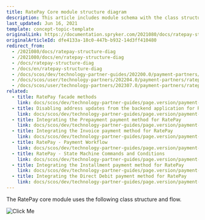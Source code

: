 ```yaml
---
title: RatePay Core module structure diagram
description: This article includes module schema with the class structure and flow.
last_updated: Jun 16, 2021
template: concept-topic-template
originalLink: https://documentation.spryker.com/2021080/docs/ratepay-structure-diag
originalArticleId: dfe4133a-18c0-447b-b932-14d3ff410480
redirect_from:
  - /2021080/docs/ratepay-structure-diag
  - /2021080/docs/en/ratepay-structure-diag
  - /docs/ratepay-structure-diag
  - /docs/en/ratepay-structure-diag
  - /docs/scos/dev/technology-partner-guides/202200.0/payment-partners/ratepay/ratepay-core-module-structure-diagram.html
  - /docs/scos/user/technology-partners/202204.0/payment-partners/ratepay/ratepay-core-module-structure-diagram.html
  - /docs/scos/user/technology-partners/202307.0/payment-partners/ratepay/ratepay-core-module-structure-diagram.html
related:
  - title: RatePay facade methods
    link: docs/scos/dev/technology-partner-guides/page.version/payment-partners/ratepay/ratepay-facade-methods.html
  - title: Disabling address updates from the backend application for RatePay
    link: docs/scos/dev/technology-partner-guides/page.version/payment-partners/ratepay/disabling-address-updates-from-the-backend-application-for-ratepay.html
  - title: Integrating the Prepayment payment method for RatePay
    link: docs/scos/dev/technology-partner-guides/page.version/payment-partners/ratepay/integrating-payment-methods-for-ratepay//integrating-the-prepayment-payment-method-for-ratepay.html
  - title: Integrating the Invoice payment method for RatePay
    link: docs/scos/dev/technology-partner-guides/page.version/payment-partners/ratepay/integrating-payment-methods-for-ratepay//integrating-the-invoice-payment-method-for-ratepay.html
  - title: RatePay - Payment Workflow
    link: docs/scos/dev/technology-partner-guides/page.version/payment-partners/ratepay/ratepay-payment-workflow.html
  - title: RatePay - State Machine Commands and Conditions
    link: docs/scos/dev/technology-partner-guides/page.version/payment-partners/ratepay/ratepay-state-machine-commands-and-conditions.html
  - title: Integrating the Installment payment method for RatePay
    link: docs/scos/dev/technology-partner-guides/page.version/payment-partners/ratepay/integrating-payment-methods-for-ratepay//integrating-the-installment-payment-method-for-ratepay.html
  - title: Integrating the Direct Debit payment method for RatePay
    link: docs/scos/dev/technology-partner-guides/page.version/payment-partners/ratepay/integrating-payment-methods-for-ratepay/integrating-the-direct-debit-payment-method-for-ratepay.html
---
```


The RatePay core module uses the following class structure and flow.

![Click Me](https://spryker.s3.eu-central-1.amazonaws.com/docs/Technology+Partners/Payment+Partners/Ratepay/ratepay_core_module_structure.png)
